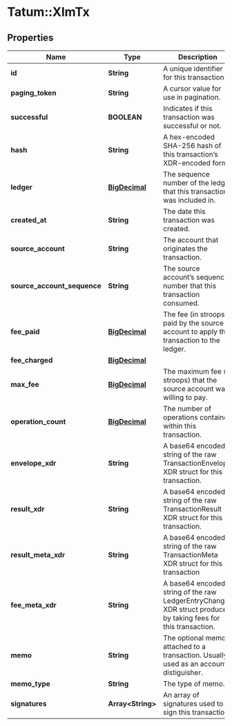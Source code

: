 # Tatum::XlmTx

## Properties
Name | Type | Description | Notes
------------ | ------------- | ------------- | -------------
**id** | **String** | A unique identifier for this transaction. | [optional] 
**paging_token** | **String** | A cursor value for use in pagination. | [optional] 
**successful** | **BOOLEAN** | Indicates if this transaction was successful or not. | [optional] 
**hash** | **String** | A hex-encoded SHA-256 hash of this transaction’s XDR-encoded form. | [optional] 
**ledger** | [**BigDecimal**](BigDecimal.md) | The sequence number of the ledger that this transaction was included in. | [optional] 
**created_at** | **String** | The date this transaction was created. | [optional] 
**source_account** | **String** | The account that originates the transaction. | [optional] 
**source_account_sequence** | **String** | The source account’s sequence number that this transaction consumed. | [optional] 
**fee_paid** | [**BigDecimal**](BigDecimal.md) | The fee (in stroops) paid by the source account to apply this transaction to the ledger. | [optional] 
**fee_charged** | [**BigDecimal**](BigDecimal.md) |  | [optional] 
**max_fee** | [**BigDecimal**](BigDecimal.md) | The maximum fee (in stroops) that the source account was willing to pay. | [optional] 
**operation_count** | [**BigDecimal**](BigDecimal.md) | The number of operations contained within this transaction. | [optional] 
**envelope_xdr** | **String** | A base64 encoded string of the raw TransactionEnvelope XDR struct for this transaction. | [optional] 
**result_xdr** | **String** | A base64 encoded string of the raw TransactionResult XDR struct for this transaction. | [optional] 
**result_meta_xdr** | **String** | A base64 encoded string of the raw TransactionMeta XDR struct for this transaction | [optional] 
**fee_meta_xdr** | **String** | A base64 encoded string of the raw LedgerEntryChanges XDR struct produced by taking fees for this transaction. | [optional] 
**memo** | **String** | The optional memo attached to a transaction. Usually used as an account distiguisher. | [optional] 
**memo_type** | **String** | The type of memo. | [optional] 
**signatures** | **Array&lt;String&gt;** | An array of signatures used to sign this transaction. | [optional] 

